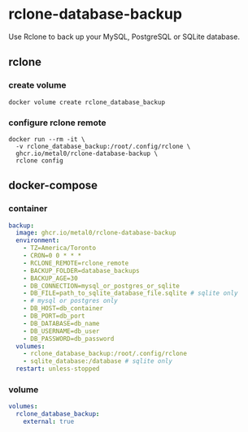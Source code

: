 # rclone-database-backup
Use Rclone to back up your MySQL, PostgreSQL or SQLite database.

## rclone

### create volume
```shell
docker volume create rclone_database_backup
```

### configure rclone remote
```shell
docker run --rm -it \
  -v rclone_database_backup:/root/.config/rclone \
  ghcr.io/metal0/rclone-database-backup \
  rclone config
```

## docker-compose

### container
```yaml
backup:
  image: ghcr.io/metal0/rclone-database-backup
  environment:
    - TZ=America/Toronto
    - CRON=0 0 * * *
    - RCLONE_REMOTE=rclone_remote
    - BACKUP_FOLDER=database_backups
    - BACKUP_AGE=30
    - DB_CONNECTION=mysql_or_postgres_or_sqlite
    - DB_FILE=path_to_sqlite_database_file.sqlite # sqlite only
    - # mysql or postgres only
    - DB_HOST=db_container
    - DB_PORT=db_port
    - DB_DATABASE=db_name
    - DB_USERNAME=db_user
    - DB_PASSWORD=db_password
  volumes:
    - rclone_database_backup:/root/.config/rclone
    - sqlite_database:/database # sqlite only
  restart: unless-stopped
```

### volume
```yaml
volumes:
  rclone_database_backup:
    external: true
```
